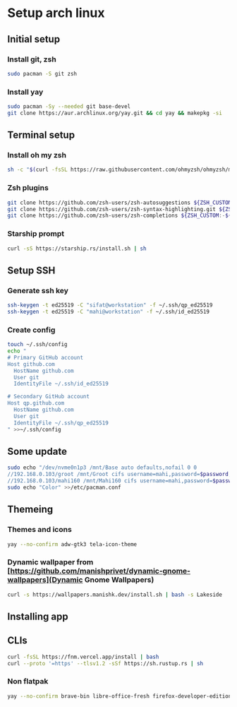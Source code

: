 # Setup arch linux

## Initial setup
### Install git, zsh
```sh
sudo pacman -S git zsh
```
### Install yay
```sh
sudo pacman -Sy --needed git base-devel
git clone https://aur.archlinux.org/yay.git && cd yay && makepkg -si
```

## Terminal setup
### Install oh my zsh
```sh
sh -c "$(curl -fsSL https://raw.githubusercontent.com/ohmyzsh/ohmyzsh/master/tools/install.sh)"
```
### Zsh plugins
```sh
git clone https://github.com/zsh-users/zsh-autosuggestions ${ZSH_CUSTOM:-~/.oh-my-zsh/custom}/plugins/zsh-autosuggestions
git clone https://github.com/zsh-users/zsh-syntax-highlighting.git ${ZSH_CUSTOM:-~/.oh-my-zsh/custom}/plugins/zsh-syntax-highlighting
git clone https://github.com/zsh-users/zsh-completions ${ZSH_CUSTOM:-${ZSH:-~/.oh-my-zsh}/custom}/plugins/zsh-completions
```
### Starship prompt
```sh
curl -sS https://starship.rs/install.sh | sh
```
## Setup SSH
### Generate ssh key
```sh
ssh-keygen -t ed25519 -C "sifat@workstation" -f ~/.ssh/qp_ed25519
ssh-keygen -t ed25519 -C "mahi@workstation" -f ~/.ssh/id_ed25519
```
### Create config
```sh
touch ~/.ssh/config
echo "
# Primary GitHub account
Host github.com
  HostName github.com
  User git
  IdentityFile ~/.ssh/id_ed25519

# Secondary GitHub account
Host qp.github.com
  HostName github.com
  User git
  IdentityFile ~/.ssh/qp_ed25519
" >>~/.ssh/config
```
## Some update
```sh
sudo echo "/dev/nvme0n1p3 /mnt/Base auto defaults,nofail 0 0
//192.168.0.103/groot /mnt/Groot cifs username=mahi,password=$password,nofail 0 0
//192.168.0.103/mahi160 /mnt/Mahi160 cifs username=mahi,password=$password,nofail 0 0" >>/etc/fstab
sudo echo "Color" >>/etc/pacman.conf
```
## Themeing
### Themes and icons
```sh
yay --no-confirm adw-gtk3 tela-icon-theme
```
### Dynamic wallpaper from [https://github.com/manishprivet/dynamic-gnome-wallpapers](Dynamic Gnome Wallpapers)
```sh
curl -s https://wallpapers.manishk.dev/install.sh | bash -s Lakeside
```
## Installing app
## CLIs
```sh
curl -fsSL https://fnm.vercel.app/install | bash
curl --proto '=https' --tlsv1.2 -sSf https://sh.rustup.rs | sh
```
### Non flatpak
```sh
yay --no-confirm brave-bin libre-office-fresh firefox-developer-edition visual-studio-code-bin docker docker-compose tlp flameshot neofetch htop exa duf onefetch ttf-jetbrains-mono-nerd timeshift timeshift-autosnap gparted 
```